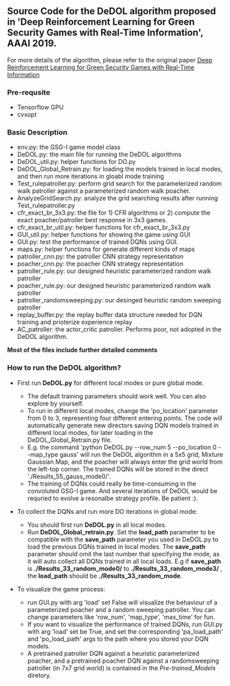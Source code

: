 ## Source Code for the DeDOL algorithm proposed in 'Deep Reinforcement Learning for Green Security Games with Real-Time Information', AAAI 2019.

For more details of the algorithm, please refer to the original paper [Deep Reinforcement Learning for Green Security Games with Real-Time Information](https://arxiv.org/abs/1811.02483) 

### Pre-requsite

- Tensorflow GPU     
- cvxopt

### Basic Description

- env.py: the GSG-I game model class
- DeDOL.py: the main file for running the DeDOL algorithms
- DeDOL_util.py: helper functions for DO.py
- DeDOL_Global_Retrain.py: for loading the models trained in local modes, and then run more iterations in gloabl mode training
- Test_rulepatroller.py: perform grid search for the parameterized random walk patroller against a parameterized random walk poacher.
- AnalyzeGridSearch.py: analyze the grid searching results after running Test_rulepatroller.py
- cfr_exact_br_3x3.py: the file for 1) CFR algorithms or 2) compute the exact poacher/patroller best response in 3x3 games.
- cfr_exact_br_util.py: helper functions for cfr_exact_br_3x3.py
- GUI_util.py: helper functions for showing the game using GUI
- GUI.py: test the performance of trained DQNs using GUI.
- maps.py: helper functions for generate different kinds of maps
- patroller_cnn.py: the patroller CNN strategy representation
- poacher_cnn.py: the poacher CNN strategy representation
- patroller_rule.py: our designed heuristic parameterized random walk patroller
- poacher_rule.py:  our designed heuristic parameterized random walk patroller
- patroller_randomsweeping.py: our desinged heuristic random sweeping patroller
- replay_buffer.py: the replay buffer data structure needed for DQN training and prioterize experience replay
- AC_patroller: the actor_critic patroller. Performs poor, not adopted in the DeDOL algorithm.

**Most of the files include further detailed comments**

### How to run the DeDOL algorithm?

- First run **DeDOL.py** for different local modes or pure global mode.
  - The default training parameters should work well. You can also explore by yourself. 
  - To run in different local modes, change the 'po_location' parameter from 0 to 3, representing four different entering points. The code will automatically generate new directors saving DQN models trained in different local modes, for later loading in the DeDOL_Global_Retrain.py file.
  - E.g. the command 'python DeDOL.py --row_num 5 --po_location 0 --map_type gauss' will run the DeDOL algorithm in a 5x5 grid, Mixture Gaussian Map, and the poacher will always enter the grid world from the left-top corner. The trained DQNs will be stored in the direct './Results_55_gauss_mode0/'.
  - The training of DQNs could really be time-consuming in the convoluted GSG-I game. And several iterations of DeDOL would be requried to evolve a resonalbe strategy profile. Be patient :).
  
- To collect the DQNs and run more DO iterations in global mode:

  - You should first run **DeDOL.py**  in all local modes.
  - Run **DeDOL_Global_retrain.py**. Set the **load_path** parameter to be compatible with the **save_path** parameter you used in DeDOL.py to load the previous DQNs trained in local modes. The **save_path** parameter should omit the last number that specifying the mode, as it will auto collect all DQNs trained in all local loads. E.g if **save_path** is **./Results_33_random_mode0/** to  **./Results_33_random_mode3/** , the  **load_path** should be  **./Results_33_random_mode**. 

- To visualize the game process:
  - run GUI.py with arg 'load' set False will visualize the behaviour of a parameterized poacher and a random sweeping patroller. You can change parameters like 'row_num', 'map_type', 'max_time' for fun.
  - If you want to visualize the performance of trained DQNs, run GUI.py with arg 'load' set be True, and set the corresponding  'pa_load_path' and 'po_load_path' args to the path where you stored your DQN models.
  - A pretrained patroller DQN against a heuristic parameterized poacher, and a pretrained poacher DQN against a randomsweeping patroller (in 7x7 grid world) is contained in the *Pre-trained_Models* diretory. 

   



